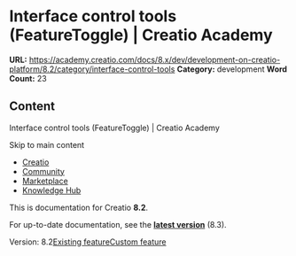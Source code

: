 # Interface control tools (FeatureToggle) | Creatio Academy

**URL:**
https://academy.creatio.com/docs/8.x/dev/development-on-creatio-platform/8.2/category/interface-control-tools
**Category:** development **Word Count:** 23

## Content

Interface control tools (FeatureToggle) | Creatio Academy

Skip to main content

- [Creatio](https://www.creatio.com/)
- [Community](https://community.creatio.com/)
- [Marketplace](https://marketplace.creatio.com/)
- [Knowledge Hub](https://knowledge-hub.creatio.com/)

This is documentation for Creatio **8.2**.

For up-to-date documentation, see the
**[latest version](/docs/8.x/dev/development-on-creatio-platform/category/interface-control-tools)**
(8.3).

Version:
8.2[Existing feature](/docs/8.x/dev/development-on-creatio-platform/8.2/category/existing-feature)[Custom feature](/docs/8.x/dev/development-on-creatio-platform/8.2/platform-customization/interface-control-tools/overview)
